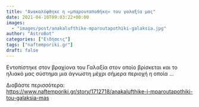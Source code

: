 ```yaml
---
title: "Ανακαλύφθηκε η «μπαρουταποθήκη» του γαλαξία μας"
date: 2021-04-10T09:03:22+00:00
images:
  - "images/post/anakalufthike-mparoutapothiki-galaksia.jpg"
author: "AstroBot"
categories: ["Ειδήσεις"]
tags: ["naftemporiki.gr"]
draft: false
---
```


Εντοπίστηκε στον βραχίονα του Γαλαξία στον οποίο βρίσκεται και το ηλιακό μας σύστημα μια άγνωστη μέχρι σήμερα περιοχή η οποία ...

Διαβάστε περισσότερα: https://www.naftemporiki.gr/story/1712718/anakalufthike-i-mparoutapothiki-tou-galaksia-mas

